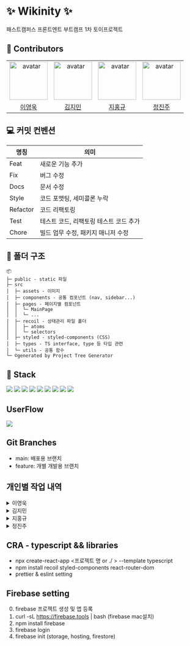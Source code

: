 # :sparkles: Wikinity :sparkles:

패스트캠퍼스 프론트엔트 부트캠프 1차 토이프로젝트

## :clap: Contributors

<table>
    <tr>
        <td align="center"><img alt="avatar" src="https://github.com/wowba.png" width="100"></td>
        <td align="center"><img alt="avatar" src="https://github.com/moana16.png" width="100"></td>
        <td align="center"><img alt="avatar" src="https://github.com/JiHongkyu.png" width="100"></td>
        <td align="center"><img alt="avatar" src="https://github.com/jinjoo-jung.png" width="100"></td>
    </tr>
    <tr>
        <td align="center"><a href="https://github.com/wowba">이영욱</a></td>
        <td align="center"><a href="https://github.com/moana16">김지민</a></td>
        <td align="center"><a href="https://github.com/JiHongkyu">지홍규</a></td>
        <td align="center"><a href="https://github.com/jinjoo-jung">정진주</a></td>
    </tr>
</table>

## :computer: 커밋 컨벤션

| 명칭     | 의미                                   |
| -------- | -------------------------------------- |
| Feat     | 새로운 기능 추가                       |
| Fix      | 버그 수정                              |
| Docs     | 문서 수정                              |
| Style    | 코드 포맷팅, 세미콜론 누락             |
| Refactor | 코드 리팩토링                          |
| Test     | 테스트 코드, 리팩토링 테스트 코드 추가 |
| Chore    | 빌드 업무 수정, 패키지 매니저 수정     |

## :file_folder: 폴더 구조

```
📦
├─ public - static 파일
├─ src
│  ├─ assets - 이미지
│  ├─ components - 공통 컴포넌트 (nav, sidebar...)
│  ├─ pages - 페이지별 컴포넌트
│  │  └─ MainPage
│  │  └─ ...
│  ├─ recoil - 상태관리 파일 폴더
│  │  ├─ atoms
│  │  └─ selectors
│  ├─ styled - styled-components (CSS)
│  ├─ types - TS interface, type 등 타입 관련
│  └─ utils - 공통 함수
└─ ©generated by Project Tree Generator

```

## :hammer: Stack

<p align="left">
  <img src="https://img.shields.io/badge/github-181717?style=for-the-badge&logo=github&logoColor=white">
  <img src="https://img.shields.io/badge/Html-E34F26?style=for-the-badge&logo=html5&logoColor=white"/>
  <img src="https://img.shields.io/badge/javascript-F7DF1E?style=for-the-badge&logo=javascript&logoColor=black"/>
  <img src="https://img.shields.io/badge/React-61DAFB?style=for-the-badge&logo=React&logoColor=black"/>
  <img src="https://img.shields.io/badge/recoil-007AF4?style=for-the-badge&logo=recoil&logoColor=black"/>
  <img src="https://img.shields.io/badge/styled components-DB7093?style=for-the-badge&logo=styled-components&logoColor=white"/>
  <img src="https://img.shields.io/badge/Firebase-FFCA28?style=for-the-badge&logo=firebase&logoColor=black"/>
  <img src="https://img.shields.io/badge/Prettier-F7B93E?logo=prettier&logoColor=fff&style=for-the-badge"/>
  <img src="https://img.shields.io/badge/Eslint-4B32C3?logo=eslint&logoColor=fff&style=for-the-badge"/>
</p>

## UserFlow

<p align="left">
  <img src="https://github.com/wowba/Wikinity/assets/87873821/d03cd6fe-245e-4918-876a-dab3d44cfbad" />
</p>

## Git Branches

- main: 배포용 브랜치
- feature: 개별 개발용 브랜치

## 개인별 작업 내역

<details>
<summary>이영욱</summary>

## 개발환경 설정

- Firebase 프로젝트 생성 및 FireStore(DB), Storage, Auth 설정.
- Github을 이용한 CI 및 Github Action, Firebase Hosting을 연계하여 CD 설정.

## private, public router 설정

- Route의 중첩 라우팅을 이용하여 publicRoute, PrivateRoute 컴포넌트를 생성하여
  로그인 여부에 따라 각 페이지별 접근 권한 판단할 수 있는 기능 추가.

|                                     로그인 시 publicRouter 이동 방지                                     |                                   로그아웃 시 privateRouter 이동 방지                                   |
| :------------------------------------------------------------------------------------------------------: | :-----------------------------------------------------------------------------------------------------: |
| ![privateRouter](https://github.com/wowba/Wikinity/assets/87873821/972183ef-3738-425c-9506-dc4d7b1d0ed6) | ![publicRouter](https://github.com/wowba/Wikinity/assets/87873821/47618172-79df-4404-bfd2-3adaf381df6e) |

## 로그인 / 회원가입 페이지

- Firebase의 Auth 기능을 이용하여 로그인 기능 구현.
- Recoil을 이용하여 userState, isLoginState를 각각 생성하여
  router에서 로그인 판단 여부 및 유저 정보 저장.

|                        로그인 실패시 시각적으로 확인할 수 있는 애니메이션                        |                            회원가입 중 잘못된 정보 기입시 alert 및 애니메이션                            |
| :----------------------------------------------------------------------------------------------: | :------------------------------------------------------------------------------------------------------: |
| ![login](https://github.com/wowba/Wikinity/assets/87873821/21125cc7-c506-44a8-8028-b65986ae46e5) | ![createAccount](https://github.com/wowba/Wikinity/assets/87873821/3e2368fb-d6b0-4067-aaf1-a996143e5471) |

## NavBar 공통 컴포넌트 작성 / 유저 프로필 모달

- 여러 페이지로 이동할 수 있는 링크 및 모달 이미지를 가진 상단 NavBar 컴포넌트 작성
- 유저 정보 확인 및 수정할 수 있는 ProfileModal 컴포넌트 작성
  - 로그아웃 시 유저 관련 state 초기화 및 publicRouter로 이동

|                                              NavBar                                               |                                              Profile Modal                                              |
| :-----------------------------------------------------------------------------------------------: | :-----------------------------------------------------------------------------------------------------: |
| ![navBar](https://github.com/wowba/Wikinity/assets/87873821/4865c26e-2e1f-432a-a2e3-f9847bcbc84a) | ![profileModal](https://github.com/wowba/Wikinity/assets/87873821/67e6dc77-3ad1-4f6a-95e4-9d4375d4c292) |

## Firebase Auth / Recoil 이슈

Firebase의 Auth를 이용해 유저 로그인 정보를 받아올 시, Recoil을 이용해 해당 정보를 저장할 때
Auth에서 받아온 로그인 정보가 불변 객체가 되어 후에 로그아웃시 에러가 발생하는 이슈가 있었다.
검색해보니 해당 이슈는 상태관리 라이브러리 중 Recoil만 있는 듯 하였다.

이를 해결하기 위해 받아온 유저 정보를 그대로 저장하는 것이 아닌,
객체를 변경 가능하도록 깊은 복사하여 새로 생성한 뒤 저장하도록 하였다.
Recoil에 저장하기 전, 받아온 유저 정보 객체를 깊은복사를 한 뒤 State에 저장하여
후에 Firebase에서 해당 정보에 접근하여 정보를 수정할 수 있도록 변경했다.

```javascript
signInWithEmailAndPassword(auth, email, password).then(async (userCredential) => {
  // Signed in
  const { user } = userCredential;
  const userId = userCredential.user.uid;
  const docRef = doc(db, 'user', userId);
  const docSnap = await getDoc(docRef);
  const userCopy = JSON.parse(JSON.stringify(user)); // 깊은복사 후 state 저장
  setUserState({
    userCredential: userCopy,
    userData: docSnap.data()
  });
  setLoginState(true);
  navigate('/');
});
```

## 후기

- 처음으로 Firebase를 이용하여 개발 환경설정 및 기능구현을 진행하였는데, 토이 프로젝트로 사용하기에 매우 적합한 서비스를 경험해볼 수 있어서 좋았다.
- 프론트엔드 프로젝트는 처음 협업을 해 보았는데, 코딩을 시작하기 전 UserFlow를 통해 페이지 및 사용될 컴포넌트 까지 사전에 대략적으로 구분해 놓으면 추후에 진행할 때 크게 도움이 될 것이다.
- 개발하기에 급급해 공통된 컴포넌트 및 로직을 추상화 하는데 소흘하였다. 추후에는 화면 내 구조를 구상할 때 공통으로 사용될 컴포넌트들을 먼저 추상화 한 뒤,  
  다른 구체적인 컴포넌트를 생각해 보아야 겠다.
- 코드리뷰를 진행하지 않고 화면상으로만 리뷰를 진행했는데, 다음에는 적극적인 코드리뷰를 통해 더 좋은 코드를 작성하도록 노력해야겠다.

</details>

<details>
<summary>김지민</summary>

## :key: Wiki 페이지 주요 기능

|                                           글 작성하기                                            |                                           글 수정하기                                           |
| :----------------------------------------------------------------------------------------------: | :---------------------------------------------------------------------------------------------: |
| ![write](https://github.com/wowba/Wikinity/assets/65649035/1c8795f8-dabb-4f13-b874-7dc057578a15) | ![edit](https://github.com/wowba/Wikinity/assets/65649035/35f2ef39-bb2c-4c30-9a8b-691f0643642e) |
|              Markdown Editor를 이용해 글 작성 가능,<br/> 실제 firestore에 업로드됨               |             Markdown Editor를 이용해 글 수정 가능, <br/>firestore 데이터도 수정 됨              |

<br/>

|                                              글 삭제하기                                              |                                           제목으로 검색하기                                           |
| :---------------------------------------------------------------------------------------------------: | :---------------------------------------------------------------------------------------------------: |
| ![delete (1)](https://github.com/wowba/Wikinity/assets/65649035/2f534f86-303c-4c3d-97b3-1ac21341c6bd) | ![search (2)](https://github.com/wowba/Wikinity/assets/65649035/6117b23c-8c51-4e3c-b71f-8889c433e9b3) |
|                     삭제 버튼 누르면 글 삭제가능<br/> 실제 firestore에서도 삭제됨                     |                                      제목을 이용한 글 찾기 가능                                       |

<br/>

|                                      카테고리 별 글 목록 변경                                       |                                            카테고리 추가                                            |
| :-------------------------------------------------------------------------------------------------: | :-------------------------------------------------------------------------------------------------: |
| ![category](https://github.com/wowba/Wikinity/assets/65649035/ebc4d08b-b4b7-4ea1-9635-ca3a8a2e24e0) | ![cate_add](https://github.com/wowba/Wikinity/assets/65649035/ad8fe207-d9d6-4308-a30a-2e3520d7c420) |
|                   카테고리 별 선택된 카테고리에 해당하는 목록 보여주는 기능 구현                    |                                     카테고리 명 추가 기능 구현                                      |

<br/>

## :key: Main 페이지 모달 주요 기능

|                                                           출퇴근 모달                                                            |                                                 투두리스트 모달                                                 |
| :------------------------------------------------------------------------------------------------------------------------------: | :-------------------------------------------------------------------------------------------------------------: |
|                ![commute](https://github.com/wowba/Wikinity/assets/65649035/15793d0b-e56d-45d3-b8fd-24cf2a5f3ae9)                |         ![todo](https://github.com/wowba/Wikinity/assets/65649035/3e84563a-86a8-4248-b423-e1165fc33010)         |
| 출퇴근 버튼으로 출근 시간 측정하는 모달 구현, <br/>Recoil의 state를 사용해 모달을 종료하고 다시 들어가도 출근 시간 기록하게 구현 | 투두 기능 구현, <br/>Recoil로 구현하여 투두 모달을 종료하고 다시 들어가도 투두 리스트 상태가 변경되지 않게 구현 |

<br/>

## 느낀점

React 초보라 상태 관리 라이브러리나 관련된 툴을 사용해 본적이 없었는데 이번에 Recoil을 사용해 보았다.
처음에는 잘 이해가 가지않아 코드를 짜는데 어려움을 겪었는데 시간이 지날수록 오히려 Recoil을 사용해 관리하는게 코드 가독성이 높아지고
여러모로 재사용할 수 있어서 좋았다. 다른 상태관리 라이브러리도 사용해 볼 수 있겠다는 자신감이 생겼다.
또한, firebase에서 auth기능이나 storage는 사용해 보았지만 firestore기능은 처음 사용해 보았는데
생각보다 접근성이 좋고 이렇게 간단한 데이터를 다루는데 사용이 편리하여서 좋았다
아쉬운 점은 firestore에서 addDoc을 하면 아이디가 자동으로 생성이 되는데 인덱스 값이 아닌 랜덤형식의 string값으로 배정이 되어
더 복잡한 테이블을 구성하기가 어려웠다는 점이다.
하지만 협업을 진행하면서 다양한 코드도 접하게 되고 또한 개발 관련해 시야가 넓어진 것 같아서 좋은 경험으로 남을 것 같다

</details>

<details>
<summary>지홍규</summary>

## Notice페이지 주요 기능

|                                                                              **공지 등록하기**                                                                               |                                              **공지 수정하기**                                              |
| :--------------------------------------------------------------------------------------------------------------------------------------------------------------------------: | :---------------------------------------------------------------------------------------------------------: | ------------------------------------------------------------------------------------------------------------------------------- |
|                                     ![공지등록](https://github.com/wowba/Wikinity/assets/121606131/0af8eb54-203f-41fb-8a63-a0a2e66a1329)                                     |    ![공지수정](https://github.com/wowba/Wikinity/assets/121606131/7b11a338-39bd-438b-aad8-791691620189)     | ![ezgif-4-c21991c473](https://github.com/KDT1-FE/Y_FE_JAVASCRIPT_PICTURE/assets/139189221/5ef7c8a8-4d4d-49c9-a4e0-18421f6836c5) |
| 📌 공지 등록 시 firestore에 데이터 저장 <br> 📌 공백문자 submit 방어코드 <br> 📌 firebase Storage에 이미지 저장 <br> (uuid로 storage에 저장 시 이미지 이름 중복 안도록 구현) |            📌 등록할 때 저장한 비밀번호 검사 <br>📌 공지 수정 시 firestore에 저장된 데이터 수정             |
|                                                                             **공지 상세페이지**                                                                              |                                              **공지 삭제하기**                                              |
|                                     ![공지상세](https://github.com/wowba/Wikinity/assets/121606131/c2c08eaf-b72c-4e1f-971b-9a45cbc0dcca)                                     |    ![공지삭제](https://github.com/wowba/Wikinity/assets/121606131/b0abceb8-50cb-46dc-9e08-c48c4f22c017)     |
|                                                                 📌 해당 공지 클릭 시 공지 상세페이지로 이동                                                                  |            📌 등록할 때 저장한 비밀번호 검사 <br> 📌 공지 삭제 시 firestore에 저장된 데이터 삭제            |
|                                                                              **공지 검색하기**                                                                               |                                              **페이지네이션**                                               |
|                                     ![공지검색](https://github.com/wowba/Wikinity/assets/121606131/6aa3afc2-f855-4cec-923a-1b070d69684a)                                     |  ![페이지네이션](https://github.com/wowba/Wikinity/assets/121606131/abfe4f35-f6ab-43cc-b668-9474f9622b19)   |
|                                     📌 Enter키 or 검색하기 버튼 클릭 시 검색 동작 <br> 📌 검색어와 일치하는 공지 없다면 명시적으로 표시                                      | 📌 페이지버튼 클릭 시 페이지에 해당하는 공지 보여주기 <br>📌 이전 or 다음 버튼 클릭 시 페이지 넘어가게 구현 |

**Carousel**

![캐러셀](https://github.com/wowba/Wikinity/assets/121606131/827ce579-c651-4a33-aac3-89329537259c)
📌 캐러셀 클릭 시 해당 공지 상세페이지로 이동

## 느낀점

- 구현은 어렵지 않았지만 TypeScript나 ESLint가 너무 까다로워서 진을 뺏던 것 같다. 그러나 이러한 도구들을 사용하면서 확실히 코드의 품질이 향상되는 것을 느낄 수 있었다.

- Firebase를 처음 사용해봤는데, 정말 간편하게 백엔드 서비스를 구축할 수 있어서 놀랐다. 앞으로 혼자 프로젝트를 진행할 때 Firebase를 애용할 것 같다.

- 이번 프로젝트가 처음 해보는 협업 프로젝트였는데 혼자 프로젝트를 진행할 때보다 신경써야할 게 훨씬 많다는 것을 깨달았다.<br>
  그래도 이번 프로젝트를 통해 어떻게 협업을 진행해야하는지 어느정도 감이 잡힌 것 같다.<br>

- 아쉬운 점이 있다면, 코드리뷰를 해보지 못한 것이다. 코드리뷰를 통해 피드백을 주고 받으면서 코드 품질을 높일 수 있었을 텐데 못해본 것이 너무 아쉽다. 다음 프로젝트에서는 꼭 코드리뷰 해보고싶다.

</details>

<details>
<summary>정진주</summary>

## 프로젝트 리스트 페이지

- 프로젝트의 리스트 들이 나타나는 페이지
- 페이지 미리보기에는 주제, 마감일, 인원이 들어있다.
  <img width="1512" alt="스크린샷 2023-09-22 오후 3 52 34" src="https://github.com/wowba/Wikinity/assets/85981963/42649bf5-ba4d-4100-a530-bfdec1b2d2e8">

## 프로젝트 작성 페이지

- 팀명, 프로젝트 주제, 프로젝트 설명, 프로젝트 마감일, 참여인원을 작성할 수 있는 페이지
- 상단의 진행중/완료를 클릭을 통해서 변경 가능
  <img width="1512" alt="스크린샷 2023-09-22 오후 3 52 42" src="https://github.com/wowba/Wikinity/assets/85981963/b575a560-a2e7-4e81-abb2-be91954e4832">

## 프로젝트 상세 글 페이지

- 작성한 프로젝트 상세 페이지
  <img width="1512" alt="스크린샷 2023-09-22 오후 3 53 08" src="https://github.com/wowba/Wikinity/assets/85981963/3353d31a-0cf3-4ea1-9290-c90053cbf3cb">

## 프로젝트 수정 페이지

- 수정 페이지를 통해 글을 수정 할 수 있고 진행중/완료 변경 가능
  <img width="1512" alt="스크린샷 2023-09-22 오후 3 53 16" src="https://github.com/wowba/Wikinity/assets/85981963/5d5e6fce-aca3-463f-9f78-75ee0f519175">

## 진행중/ 완료 표시

<img width="248" alt="스크린샷 2023-09-22 오후 2 35 46" src="https://github.com/wowba/Wikinity/assets/85981963/0da589b0-2ecc-4d3b-9c7f-e418cce8a61f">
<img width="246" alt="스크린샷 2023-09-22 오후 3 22 06" src="https://github.com/wowba/Wikinity/assets/85981963/d4077873-c0eb-4217-b6ae-71703f26986b">

- firestore에서도 project 컬렉션을 통해 데이터 crud가 가능하도록 구현하였다.

## 캘린더 기능

- react-calendar 라이브러리를 이용한 캘린더
- styled-component를 통해 디자인 변경
  <img width="1435" alt="스크린샷 2023-09-22 오후 3 50 32" src="https://github.com/wowba/Wikinity/assets/85981963/a9256821-2287-4b46-a85f-785fdd029b99">

## 구현 영상:

- 프로젝트 페이지 crud 구현 영상
  https://github.com/wowba/Wikinity/assets/85981963/278d563d-8732-4b0e-b681-061d5af902c5

### 아쉬운 점 & 배운점

- react와 typescript를 사용하여 만든 첫 토이프로젝트였기 때문에 react+ts의 문법을 익히는데 시간이 오래걸렸던 것 같아 아쉬웠다.
- 또한 상태관리를 위한 recoil을 처음 접했어서 더 공부한 뒤에 잘 사용하고 싶다.
- firebase를 처음 사용해봤지만 문서나 블로그를 보며 사용했는데 생각보다 접근성이 좋고 익숙해지는데 얼마 걸리지 않아
  사용하기 편리하다고 느꼈다.

</details>

## CRA - typescript && libraries

- npx create-react-app <프로젝트 명 or ./ > --template typescript
- npm install recoil styled-components react-router-dom
- prettier & eslint setting

## Firebase setting

0. firebase 프로젝트 생성 및 앱 등록
1. curl -sL https://firebase.tools | bash (firebase mac설치)
2. npm install firebase
3. firebase login
4. firebase init (storage, hosting, firestore)
